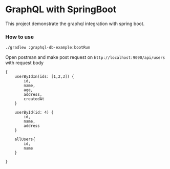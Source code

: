 # GraphQL with SpringBoot
This project demonstrate the graphql integration with spring boot.

### How to use

```bash
./gradlew :graphql-db-example:bootRun
```

Open postman and make post request on 
`http://localhost:9090/api/users` with request body

```
{
	userByIdIn(ids: [1,2,3]) {
		id,
		name,
		age,
		address,
		createdAt
	}
	
	userById(id: 4) {
		id,
		name,
		address
	}
	
	allUsers{
		id,
		name
	}
	
}
```
